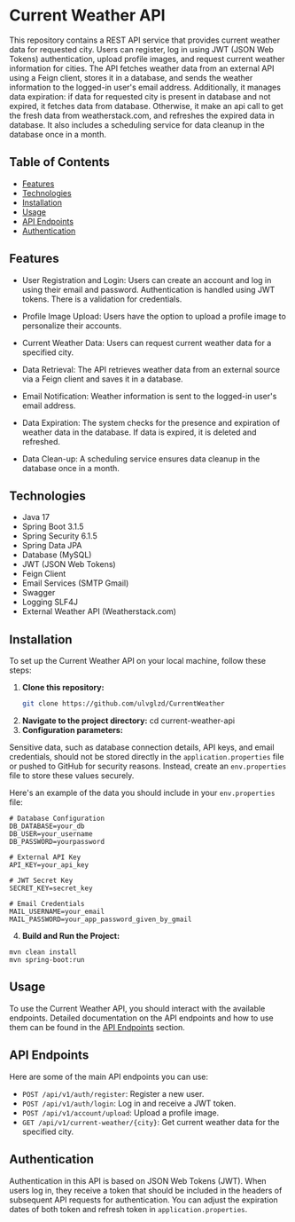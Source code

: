 # Current Weather API

This repository contains a REST API service that provides current weather data for requested city. Users can register, log in using JWT (JSON Web Tokens) authentication, upload profile images, and request current weather information for cities. The API fetches weather data from an external API using a Feign client, stores it in a database, and sends the weather information to the logged-in user's email address. Additionally, it manages data expiration: if data for requested city is present in database and not expired, it fetches data from database. Otherwise, it make an api call to get the fresh data from weatherstack.com, and refreshes the expired data in database. It also includes a scheduling service for data cleanup in the database once in a month. 

## Table of Contents

- [Features](#features)
- [Technologies](#technologies)
- [Installation](#installation)
- [Usage](#usage)
- [API Endpoints](#api-endpoints)
- [Authentication](#authentication)


## Features

- User Registration and Login: Users can create an account and log in using their email and password. Authentication is handled using JWT tokens. There is a validation for credentials. 

- Profile Image Upload: Users have the option to upload a profile image to personalize their accounts.

- Current Weather Data: Users can request current weather data for a specified city.

- Data Retrieval: The API retrieves weather data from an external source via a Feign client and saves it in a database.

- Email Notification: Weather information is sent to the logged-in user's email address.

- Data Expiration: The system checks for the presence and expiration of weather data in the database. If data is expired, it is deleted and refreshed.
- Data Clean-up: A scheduling service ensures data cleanup in the database once in a month.

## Technologies

- Java 17
- Spring Boot 3.1.5
- Spring Security 6.1.5
- Spring Data JPA
- Database (MySQL)
- JWT (JSON Web Tokens)
- Feign Client
- Email Services (SMTP Gmail)
- Swagger
- Logging SLF4J
- External Weather API (Weatherstack.com)

## Installation

To set up the Current Weather API on your local machine, follow these steps:

1. **Clone this repository:**
   ```bash
   git clone https://github.com/ulvglzd/CurrentWeather
2. **Navigate to the project directory:**
   cd current-weather-api
3. **Configuration parameters:**

Sensitive data, such as database connection details, API keys, and email credentials, should not be stored directly in the `application.properties` file or pushed to GitHub for security reasons. Instead, create an `env.properties` file to store these values securely.

Here's an example of the data you should include in your `env.properties` file:

```properties
# Database Configuration
DB_DATABASE=your_db
DB_USER=your_username
DB_PASSWORD=yourpassword

# External API Key
API_KEY=your_api_key

# JWT Secret Key
SECRET_KEY=secret_key

# Email Credentials
MAIL_USERNAME=your_email
MAIL_PASSWORD=your_app_password_given_by_gmail
```
4. **Build and Run the Project:**
```
mvn clean install
mvn spring-boot:run
```
## Usage

To use the Current Weather API, you should interact with the available endpoints. Detailed documentation on the API endpoints and how to use them can be found in the [API Endpoints](#api-endpoints) section.

## API Endpoints

Here are some of the main API endpoints you can use:

- `POST /api/v1/auth/register`: Register a new user.
- `POST /api/v1/auth/login`: Log in and receive a JWT token.
- `POST /api/v1/account/upload`: Upload a profile image.
- `GET /api/v1/current-weather/{city}`: Get current weather data for the specified city.


## Authentication

Authentication in this API is based on JSON Web Tokens (JWT). When users log in, they receive a token that should be included in the headers of subsequent API requests for authentication. You can adjust the expiration dates of both token and refresh token in `application.properties`.








   
